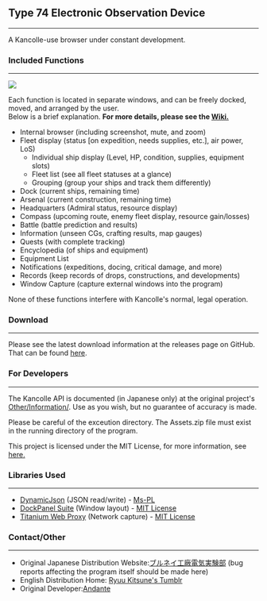 
## Type 74 Electronic Observation Device
---

A Kancolle-use browser under constant development.

### Included Functions
---

![](https://github.com/andanteyk/ElectronicObserver/wiki/media/mainimage2.png)

Each function is located in separate windows, and can be freely docked, moved, and arranged by the user.  
Below is a brief explanation. **For more details, please see the [Wiki.](https://github.com/RyuuKitsune/ElectronicObserver/wiki)**  

* Internal browser (including screenshot, mute, and zoom)
* Fleet display (status [on expedition, needs supplies, etc.], air power, LoS)
    * Individual ship display (Level, HP, condition, supplies, equipment slots)
    * Fleet list (see all fleet statuses at a glance)
    * Grouping (group your ships and track them differently)
* Dock (current ships, remaining time)
* Arsenal (current construction, remaining time)
* Headquarters (Admiral status, resource display)
* Compass (upcoming route, enemy fleet display, resource gain/losses)
* Battle (battle prediction and results)
* Information (unseen CGs, crafting results, map gauges)
* Quests (with complete tracking)
* Encyclopedia (of ships and equipment)
* Equipment List
* Notifications (expeditions, docing, critical damage, and more)
* Records (keep records of drops, constructions, and developments)
* Window Capture (capture external windows into the program)

None of these functions interfere with Kancolle's normal, legal operation.

### Download
---

Please see the latest download information at the releases page on GitHub.
That can be found [here](https://github.com/RyuuKitsune/ElectronicObserver/Releases).


### For Developers
---

The Kancolle API is documented (in Japanese only) at the original project's [Other/Information/](https://github.com/andanteyk/ElectronicObserver/tree/develop/ElectronicObserver/Other/Information).
 Use as you wish, but no guarantee of accuracy is made.

Please be careful of the exceution directory.
The Assets.zip file must exist in the running directory of the program.

This project is licensed under the MIT License, for more information, see [here.](https://github.com/RyuuKitsune/ElectronicObserver/blob/master/LICENSE)  

### Libraries Used
---

* [DynamicJson](http://dynamicjson.codeplex.com/) (JSON read/write) - [Ms-PL](https://github.com/andanteyk/ElectronicObserver/blob/master/Licenses/Ms-PL.txt)
* [DockPanel Suite](http://dockpanelsuite.com/) (Window layout) - [MIT License](https://github.com/andanteyk/ElectronicObserver/blob/master/Licenses/DockPanelSuite.txt)
* [Titanium Web Proxy](https://github.com/RyuuKitsune/Titanium-Web-Proxy) (Network capture) - [MIT License](https://github.com/RyuuKitsune/Titanium-Web-Proxy/blob/master/LICENSE)

### Contact/Other
---

* Original Japanese Distribution Website:[ブルネイ工廠電気実験部](http://electronicobserver.blog.fc2.com/) (bug reports affecting the program itself should be made here)
* English Distribution Home: [Ryuu Kitsune's Tumblr](http://tumblr.rkitsune.com/elecobs)
* Original Developer:[Andante](https://twitter.com/andanteyk)
